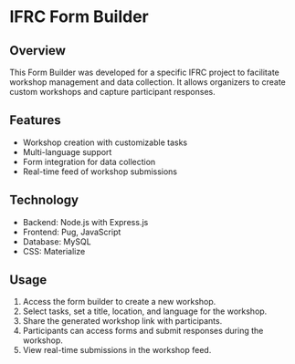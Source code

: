 # IFRC Form Builder

## Overview

This Form Builder was developed for a specific IFRC project to facilitate workshop management and data collection. It allows organizers to create custom workshops and capture participant responses.

## Features

- Workshop creation with customizable tasks
- Multi-language support
- Form integration for data collection
- Real-time feed of workshop submissions

## Technology

- Backend: Node.js with Express.js
- Frontend: Pug, JavaScript
- Database: MySQL
- CSS: Materialize

## Usage

1. Access the form builder to create a new workshop.
2. Select tasks, set a title, location, and language for the workshop.
3. Share the generated workshop link with participants.
4. Participants can access forms and submit responses during the workshop.
5. View real-time submissions in the workshop feed.